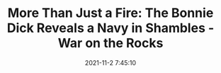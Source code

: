 ---
"title": "More Than Just a Fire: The Bonnie Dick Reveals a Navy in Shambles - War on the Rocks"
"date": "2021-11-2 7:45:10"
"feed_name": "GOOGLENEWSINDUSTRIAL"
"feed_website": "https://news.google.com/search?q=industrial%2Bincident&hl=en-US&gl=US&ceid=US:en"
"feed_rss": "https://news.google.com/rss/search?q=industrial%2Bincident&hl=en-US&gl=US&ceid=US:en"
"link": "https://warontherocks.com/2021/11/more-than-just-a-fire-the-bonnie-dick-reveals-a-navy-in-shambles/"
"source": "{'href': 'https://warontherocks.com', 'title': 'War on the Rocks'}"
"file": "_posts/2021-1-1-477c16a6590392ac2f1813c772f0a1df0690101a.md"
"accident": "1"
"drilling": "1"
"dead": "0"
"injured": "0"
"arrested": "0"
"place": "unknown place"
"where": "unknown site"
"causes": "unknown"
"place_uri": "unknown place"
---